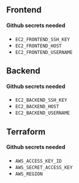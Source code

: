 ## Frontend
#### Github secrets needed
- `EC2_FRONTEND_SSH_KEY`
- `EC2_FRONTEND_HOST`
- `EC2_FRONTEND_USERNAME`


## Backend
#### Github secrets needed
- `EC2_BACKEND_SSH_KEY`
- `EC2_BACKEND_HOST`
- `EC2_BACKEND_USERNAME`


## Terraform
#### Github secrets needed
- `AWS_ACCESS_KEY_ID`
- `AWS_SECRET_ACCESS_KEY`
- `AWS_REGION`
